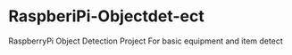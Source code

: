 # RaspberiPi-Objectdet-ect
RaspberryPi Object Detection Project For basic equipment and item detect
